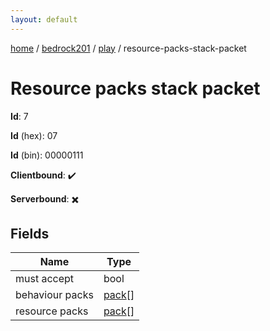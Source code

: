 ```yaml
---
layout: default
---
```


[home](/)  /  [bedrock201](/protocol/bedrock201)  /  [play](/protocol/bedrock201/play)  /  resource-packs-stack-packet

# Resource packs stack packet

**Id**: 7

**Id** (hex): 07

**Id** (bin): 00000111

**Clientbound**: ✔️

**Serverbound**: ✖️

## Fields

Name | Type
---|---
must accept | bool
behaviour packs | [pack](/protocol/bedrock201/types/pack)[]
resource packs | [pack](/protocol/bedrock201/types/pack)[]


